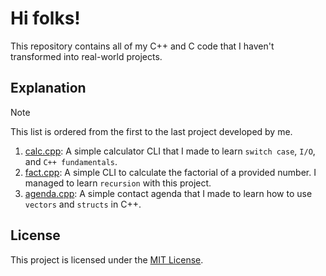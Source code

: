 # Hi folks!

This repository contains all of my C++ and C code that I haven't transformed into real-world projects.

## Explanation

> [!NOTE]
> This list is ordered from the first to the last project developed by me.

1. [calc.cpp](./src/calc.cpp): A simple calculator CLI that I made to learn `switch case`, `I/O`, and `C++ fundamentals`.
2. [fact.cpp](./src/fact.cpp): A simple CLI to calculate the factorial of a provided number. I managed to learn `recursion` with this project.
3. [agenda.cpp](./src/agenda.cpp): A simple contact agenda that I made to learn how to use `vectors` and `structs` in C++.

## License

This project is licensed under the [MIT License](./LICENSE).
